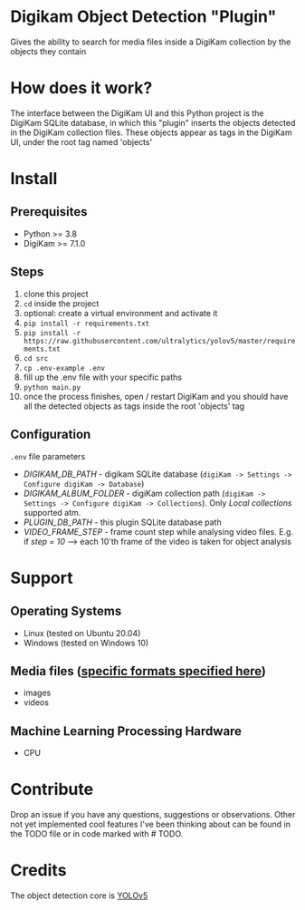 # Digikam Object Detection "Plugin"
Gives the ability to search for media files inside a DigiKam collection by the objects they contain

# How does it work?
The interface between the DigiKam UI and this Python project is the DigiKam SQLite database, in which this "plugin" inserts the objects detected in the DigiKam collection files. These objects appear as tags in the DigiKam UI, under the root tag named 'objects'

# Install

## Prerequisites
- Python >= 3.8
- DigiKam >= 7.1.0

## Steps
1. clone this project
2. `cd` inside the project
3. optional: create a virtual environment and activate it
4. `pip install -r requirements.txt`
5. `pip install -r https://raw.githubusercontent.com/ultralytics/yolov5/master/requirements.txt`
6. `cd src`
7. `cp .env-example .env`
8. fill up the .env file with your specific paths
7. `python main.py`
8. once the process finishes, open / restart DigiKam and you should have all the detected objects as tags inside the root 'objects' tag

## Configuration
`.env` file parameters
- *DIGIKAM_DB_PATH* - digikam SQLite database (`digiKam -> Settings -> Configure digiKam -> Database`)
- *DIGIKAM_ALBUM_FOLDER* - digiKam collection path (`digiKam -> Settings -> Configure digiKam -> Collections`). Only *Local collections* supported atm.
- *PLUGIN_DB_PATH* - this plugin SQLite database path
- *VIDEO_FRAME_STEP* - frame count step while analysing video files. E.g. if *step = 10* -->  each 10'th frame of the video is taken for object analysis

# Support

## Operating Systems
- Linux (tested on Ubuntu 20.04)
- Windows (tested on Windows 10)

## Media files ([specific formats specified here](https://docs.ultralytics.com/quick-start/#from-pytorch-hub))
- images
- videos

## Machine Learning Processing Hardware
- CPU

# Contribute
Drop an issue if you have any questions, suggestions or observations. Other not yet implemented cool features I've been thinking about can be found in the TODO file or in code marked with # TODO.

# Credits
The object detection core is [YOLOv5](https://github.com/ultralytics/yolov5)
